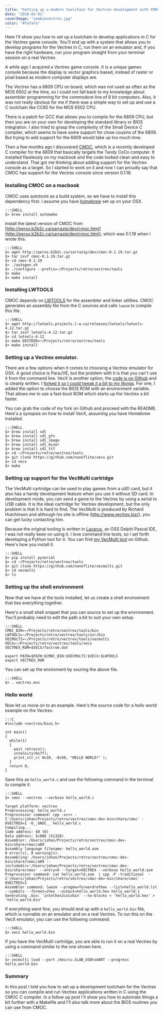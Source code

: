 ```yaml
---
title: "Setting up a modern toolchain for Vectrex development with CMOC."
date: "2016-02-01"
coverImage: "zombievectrex.jpg"
color: "#fafafa"
---
```


Here I'll show you how to set up a toolchain to develop applications in C for the Vectrex game console. You'll end up with a system that allows you to develop programs for the Vectrex in C, run them on an emulator and, if you have the right hardware, run your program straight from your terminal session on a real Vectrex.

A while ago I acquired a Vectrex game console. It is a unique games console because the display is vector graphics based, instead of raster or pixel based as modern computer displays are.

The Vectrex has a 6809 CPU on board, which was not used as often as the MOS 6502 at the time, so I could not fall back to my knowledge about assembler programming for the commodore line of 8 bit computers. Also, it was not really obvious for me if there was a simple way to set up and use a C toolchain like CC65 for the MOS 6502 CPU.

There is a patch for GCC that allows you to compile for the 6809 CPU, but then you are on your own for developing the standard library or BIOS integration. I also tried to grasp the complexity of the Small Device C compiler, which seems to have some support for close cousins of the 6809. But trying to add support for the 6809 would take up too much time.

Then a few months ago I discovered [CMOC](http://perso.b2b2c.ca/sarrazip/dev/cmoc.html), which is a recently developed C compiler for the 6809 that basically targets the Tandy CoCo computer. It installed flawlessly on my macbook and the code looked clean and easy to understand. That got me thinking about adding support for the Vectrex console as a target. So I started to work on it and now I can proudly say that CMOC has support for the Vectrex console since version 0.1.18.

### Installing CMOC on a macbook

CMOC uses autotools as a build system, so we have to install this dependency first. I assume you have [homebrew](http://brew.sh/) set up on your OSX.

    :::SHELL
    $> brew install automake

Install the latest version of CMOC from [http://perso.b2b2c.ca/sarrazip/dev/cmoc.html](http://perso.b2b2c.ca/sarrazip/dev/cmoc.html), which was 0.1.19 when I wrote this.

    :::SHELL
    $> wget http://perso.b2b2c.ca/sarrazip/dev/cmoc-0.1.19.tar.gz
    $> tar zxvf cmoc-0.1.19.tar.gz
    $> cd cmoc-0.1.19
    $> ./autogen.sh
    $> ./configure --prefix=~/Projects/retro/vectrex/tools
    $> make
    $> make install

### Installing LWTOOLS

CMOC depends on [LWTOOLS](http://lwtools.projects.l-w.ca/) for the assembler and linker utilities. CMOC generates an assembly file from the C sources and calls `lwasm` to compile this file.

    :::SHELL
    $> wget http://lwtools.projects.l-w.ca/releases/lwtools/lwtools-4.12.tar.gz
    $> tar zxvf lwtools-4.12.tar.gz
    $> cd lwtools-4-12
    $> make DESTDIR=~/Projects/retro/vectrex/tools
    $> make install

### Setting up a Vectrex emulator.

There are a few options when it comes to choosing a Vectrex emulator for OSX. A good choice is ParaJVE, but the problem with it is that you can't use it from the command line. VecX is another option, the [code is on Github](https://github.com/jhawthorn/vecx) and is cleanly written. I [forked it so I could tweak it a bit to my likings](https://github.com/nanoflite/vecx). For one, I added the option to choose the BIOS ROM with an environment variable. That allows me to use a fast-boot ROM which starts up the Vectrex a bit faster.

You can grab the code of my fork on Github and proceed with the README. Here's a synopsis on how to install VecX, assuming you have Homebrew installed.

    :::SHELL
    $> brew install sdl
    $> brew install sdl_gfx
    $> brew install sdl_image
    $> brew install sdl_mixer
    $> brew install sdl_ttf
    $> cd ~/Projects/retro/vectrex/tools
    $> git clone https://github.com/nanoflite/vecx.git
    $> cd vecx
    $> make

### Setting up support for the VecMulti cartridge

The VecMulti cartridge can be used to play games from a uSD card, but it also has a handy development feature when you use it without SD card. In development mode, you can send a game to the Vectrex by using a serial to USB cable. It is the ideal cartridge for Vectrex development, but the only problem is that it is hard to find. The VecMulti is produced by Richard Hutchinson and although his site is offline (http://www.vectrex.biz/), you can get lucky contacting him.

Because the original tooling is written in [Lazarus](http://www.lazarus-ide.org/), an OSS Delphi Pascal IDE, I was not really keen on using it. I love command line tools, so I set forth developing a Python tool for it. You can find [my VecMulti tool](https://github.com/nanoflite/vecmulti) on Github. Here's how you install it.

    :::SHELL
    $> pip install pyserial
    $> cd ~/Projects/retro/vectrex/tools
    $> git clone https://github.com/nanoflite/vecmulti.git
    $> cd vecmulti
    $> ls

### Setting up the shell environment

Now that we have al the tools installed, let us create a shell environment that ties everything together.

Here's a small shell snippet that you can source to set up the environment. You'll probably need to edit the path a bit to suit your own setup.

    :::SHELL
    CMOC_BIN=~/Projects/retro/vectrex/tools/bin
    LWTOOLS=~/Projects/retro/vectrex/tools/usr/bin
    VECMULTI=~/Projects/retro/vectrex/tools/vecmulti
    VECX=~/Projects/retro/vectrex/tools/vecx
    VECTREX_ROM=$VECX/fastrom.dat
    
    export PATH=$PATH:$CMOC_BIN:$VECMULTI:$VECX:$LWTOOLS
    export VECTREX_ROM

You can set up the enviroment by souring the above file.

    :::SHELL
    $> . vectrex.env

### Hello world

Now let us move on to an example. Here's the source code for a _hello world_ example on the Vectrex.

    :::C
    #include <vectrex/bios.h>
    
    int main()
    {
      while(1)
      {
        wait_retrace();
        intensity(0x7f);
        print_str_c( 0x10, -0x50, "HELLO WORLD!" );
      }
      return 0;
    }

Save this as `hello_world.c` and use the following command in the terminal to compile it.

    :::SHELL
    $> cmoc --vectrex --verbose hello_world.c
     
    Target platform: vectrex
    Preprocessing: hello_world.c
    Preprocessor command: cpp -xc++ -I'/Users/johan/Projects/retro/vectrex/cmoc-dev-bin/share/cmoc' -DVECTREX=1 -U__GNUC__ hello_world.c
    Compiling...
    Code address: $0 (0)
    Data address: $c880 (51328)
    Assembler: /Users/johan/Projects/retro/vectrex/cmoc-dev-bin/share/cmoc/a09
    Assembly language filename: hello_world.asm
    0 error(s), 0 warning(s).
    Assembling: /Users/johan/Projects/retro/vectrex/cmoc-dev-bin/share/cmoc/a09 --includedir='/Users/johan/Projects/retro/vectrex/cmoc-dev-bin/share/cmoc' --entry=0 --target=VECTREX --verbose hello_world.asm
    Preprocessor command: cat hello_world.asm  | cpp -P -traditional  -I'/Users/johan/Projects/retro/vectrex/cmoc-dev-bin/share/cmoc' -DVECTREX=1
    Assembler command: lwasm --pragma=forwardrefmax --list=hello_world.lst --symbols --format=ihex --output=hello_world.hex hello_world.i
    Generating .bin: 'intelhex2cocobin' --no-blocks < 'hello_world.hex' > 'hello_world.bin'

If everything went fine, you should end up with a `hello_world.bin` file, which is runnable on an emulator and on a real Vectrex. To run this on the VecX emulator, you can use the following command:

    :::SHELL
    $> vecx hello_world.bin

If you have the VecMulti cartridge, you are able to run it on a real Vectrex by using a command similar to the one shown here.

    :::SHELL
    $> vecmulti load --port /dev/cu.SLAB_USBtoUART --progress hello_world.bin

### Summary

In this post I told you how to set up a development toolchain for the Vectrex so you can compile and run Vectrex applications written in C using the CMOC C compiler. In a follow up post I'll show you how to automate things a bit further with a Makefile and I'll also talk more about the BIOS routines you can use from CMOC.
